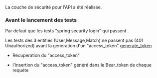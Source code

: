 La couche de sécurité pour l'API a été réalisée.

### Avant le lancement des tests

Par defaut que les tests "spring security login" qui passent .

Les tests des 3 entitiés (User,Message,Match) ne passent pas (401 Unauthorized) avant la generation d'un "access_token" [generate_token](../RestAPI_Documents/login.md) 

* Recuperation du "access_token"

* l'insertion du "access_token" généré dans le Bear_token de chaque requéte

